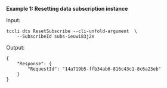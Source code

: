 **Example 1: Resetting data subscription instance**



Input: 

```
tccli dts ResetSubscribe --cli-unfold-argument  \
    --SubscribeId subs-ieuwi83j2e
```

Output: 
```
{
    "Response": {
        "RequestId": "14a719b5-ffb34ab6-816c43c1-8c6a23eb"
    }
}
```

